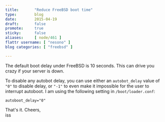 ```yaml
---
title:       "Reduce FreeBSD boot time"
type:        blog
date:        2015-04-19
draft:       false
promote:     true
sticky:      false
aliases:     [ node/461 ]
flattr username: [ "nesono" ]
blog categories: [ "freebsd" ]

---
```


<!--more-->
The default boot delay under FreeBSD is 10 seconds. This can drive you crazy if your server is down.
<!--break-->
To disable any autobot delay, you can use either an `autobot_delay` value of `"0"` to disable delay, or `"-1"` to even make it impossible for the user to interrupt autoboot. I am using the following setting in `/boot/loader.conf`:

<pre><code class="conf">autoboot_delay="0"</code></pre>

That's it. Cheers,  
iss
